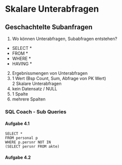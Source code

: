 # Skalare Unterabfragen
## Geschachtelte Subanfragen

1. Wo können Unterabfragen, Subabfragen entstehen?
  - SELECT *
  - FROM *
  - WHERE *
  - HAVING *
2. Ergebnissmengen von Unterabfragen
  1. 1 Wert (Bsp Count, Sum, Abfrage von PK Wert)<br> 2 Skalare Unterabfragen
  2. kein Datensatz / NULL
  3. 1 Spalte
  4. mehrere Spalten

### SQL Coach - Sub Queries
#### Aufgabe 4.1
`SELECT *` <br>
`FROM personal p` <br>
`WHERE p.persnr NOT IN` <br>
`(SELECT persnr FROM akte)`

#### Aufgabe 4.2
